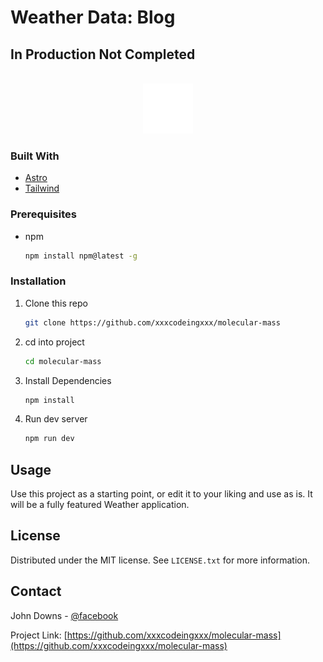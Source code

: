 # Weather Data: Blog

## In Production Not Completed

<br />
<div align="center">
   <a href="https://github.com/xxxcodeingxxxx/molecular-mass">
      <img src="./public/images/logo.svg" alt="Weather Data Logo" width="80" height="80">
   </a>
</div>

### Built With

- [Astro](https://astro.build)
- [Tailwind](https://tailwindcss.com/)

### Prerequisites

- npm
  ```sh
  npm install npm@latest -g
  ```

### Installation

1. Clone this repo
   ```sh
   git clone https://github.com/xxxcodeingxxx/molecular-mass
   ```
2. cd into project
   ```sh
   cd molecular-mass
   ```
3. Install Dependencies
   ```sh
   npm install
   ```
4. Run dev server
   ```sh
   npm run dev
   ```

## Usage

Use this project as a starting point, or edit it to your liking and use as is. It will be a fully featured Weather application.

## License

Distributed under the MIT license. See `LICENSE.txt` for more information.

## Contact

John Downs - [@facebook](https://facebook.com/john.downs.5872)

Project Link: [https://github.com/xxxcodeingxxx/molecular-mass](https://github.com/xxxcodeingxxx/molecular-mass)
